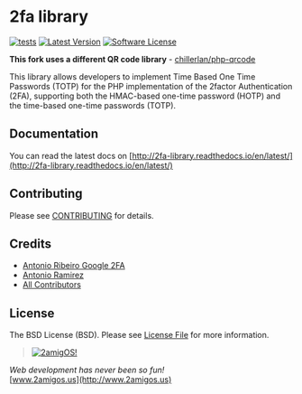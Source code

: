2fa library
===========
[![tests](https://github.com/2amigos/2fa-library/actions/workflows/ci.yml/badge.svg)](https://github.com/2amigos/2fa-library/actions/workflows/ci.yml)
[![Latest Version](https://img.shields.io/github/tag/2amigos/2fa-library.svg?style=flat-square&label=release)](https://github.com/2amigos/2fa-library/tags)
[![Software License](https://img.shields.io/badge/license-BSD-brightgreen.svg?style=flat-square)](LICENSE.md)

**This fork uses a different QR code library** - [chillerlan/php-qrcode](https://github.com/chillerlan/php-qrcode)

This library allows developers to implement Time Based One Time Passwords (TOTP) for the PHP implementation of the 
2factor Authentication (2FA), supporting both the HMAC-based one-time password (HOTP) and the time-based one-time 
passwords (TOTP).

## Documentation 

You can read the latest docs on [http://2fa-library.readthedocs.io/en/latest/](http://2fa-library.readthedocs.io/en/latest/)

## Contributing

Please see [CONTRIBUTING](CONTRIBUTING.md) for details.

## Credits

- [Antonio Ribeiro Google 2FA](https://github.com/antonioribeiro/google2fa)
- [Antonio Ramirez](https://github.com/tonydspaniard)
- [All Contributors](../../contributors)

## License

The BSD License (BSD). Please see [License File](LICENSE.md) for more information.


> [![2amigOS!](http://www.gravatar.com/avatar/55363394d72945ff7ed312556ec041e0.png)](http://www.2amigos.us)

<i>Web development has never been so fun!</i>  
[www.2amigos.us](http://www.2amigos.us)
